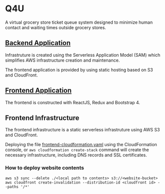 # Q4U

A virtual grocery store ticket queue system designed to minimize human contact and waiting times outside grocery stores. 

## [Backend Application](backend/README.md)

Infrastruture is created using the Serverless Application Model (SAM) which simplifies AWS infrastructure creation and maintenance.

The frontend application is provided by using static hosting based on S3 and CloudFront.

## [Frontend Application](frontend/README.md)

The frontend is constructed with ReactJS, Redux and Bootstrap 4.

## Frontend Infrastructure

The frontend infrastructure is a static serverless infrastruture using AWS S3 and CloudFront.

Deploying the file [frontend-cloudformation.yaml](frontend-cloudformation.yaml) using the CloudFormation console, or `aws cloudformation create-stack` command will create the necessary infrastructure, including DNS records and SSL certificates.
  
### How to deploy website contents

```shell script
aws s3 sync --delete ./<local path to contents> s3://<website-bucket>
aws cloudfront create-invalidation --distribution-id <cloudfront id> --paths '/*'
``` 
